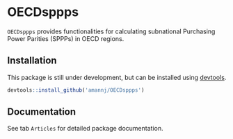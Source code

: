 
# OECDsppps

<!-- badges: start -->
<!-- badges: end -->

`OECDsppps` provides functionalities for calculating subnational 
Purchasing Power Parities (SPPPs) in OECD regions.

## Installation

This package is still under development, but can be installed using [devtools](https://cran.r-project.org/web/packages/devtools/index.html).

``` r
devtools::install_github('amannj/OECDsppps')
```

## Documentation

See tab `Articles` for detailed package documentation.

